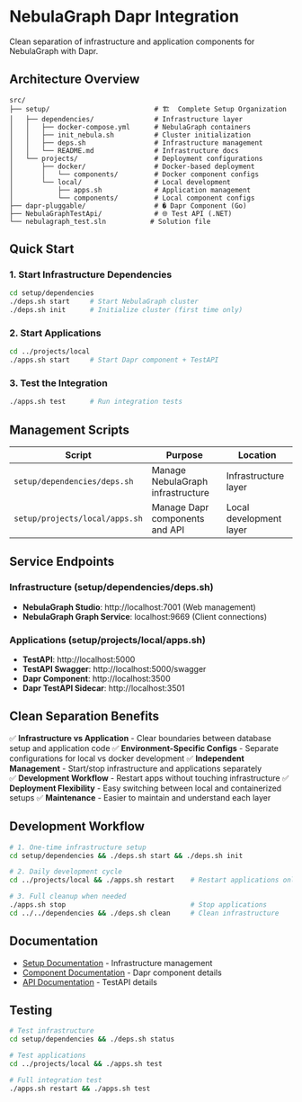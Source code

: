 # NebulaGraph Dapr Integration

Clean separation of infrastructure and application components for NebulaGraph with Dapr.

## Architecture Overview

```
src/
├── setup/                          # 🏗️  Complete Setup Organization
│   ├── dependencies/               # Infrastructure layer
│   │   ├── docker-compose.yml      # NebulaGraph containers  
│   │   ├── init_nebula.sh          # Cluster initialization
│   │   ├── deps.sh                 # Infrastructure management
│   │   └── README.md               # Infrastructure docs
│   └── projects/                   # Deployment configurations
│       ├── docker/                 # Docker-based deployment
│       │   └── components/         # Docker component configs
│       └── local/                  # Local development
│           ├── apps.sh             # Application management
│           └── components/         # Local component configs
├── dapr-pluggable/                 # � Dapr Component (Go)
├── NebulaGraphTestApi/             # 🌐 Test API (.NET)
└── nebulagraph_test.sln           # Solution file
```

## Quick Start

### 1. Start Infrastructure Dependencies
```bash
cd setup/dependencies
./deps.sh start     # Start NebulaGraph cluster
./deps.sh init      # Initialize cluster (first time only)
```

### 2. Start Applications
```bash
cd ../projects/local
./apps.sh start     # Start Dapr component + TestAPI
```

### 3. Test the Integration
```bash
./apps.sh test      # Run integration tests
```

## Management Scripts

| Script | Purpose | Location |
|--------|---------|----------|
| `setup/dependencies/deps.sh` | Manage NebulaGraph infrastructure | Infrastructure layer |
| `setup/projects/local/apps.sh` | Manage Dapr components and API | Local development layer |

## Service Endpoints

### Infrastructure (setup/dependencies/deps.sh)
- **NebulaGraph Studio**: http://localhost:7001 (Web management)
- **NebulaGraph Graph Service**: localhost:9669 (Client connections)

### Applications (setup/projects/local/apps.sh)
- **TestAPI**: http://localhost:5000
- **TestAPI Swagger**: http://localhost:5000/swagger
- **Dapr Component**: http://localhost:3500
- **Dapr TestAPI Sidecar**: http://localhost:3501

## Clean Separation Benefits

✅ **Infrastructure vs Application** - Clear boundaries between database setup and application code
✅ **Environment-Specific Configs** - Separate configurations for local vs docker development
✅ **Independent Management** - Start/stop infrastructure and applications separately  
✅ **Development Workflow** - Restart apps without touching infrastructure
✅ **Deployment Flexibility** - Easy switching between local and containerized setups
✅ **Maintenance** - Easier to maintain and understand each layer

## Development Workflow

```bash
# 1. One-time infrastructure setup
cd setup/dependencies && ./deps.sh start && ./deps.sh init

# 2. Daily development cycle
cd ../projects/local && ./apps.sh restart    # Restart applications only

# 3. Full cleanup when needed
./apps.sh stop                               # Stop applications
cd ../../dependencies && ./deps.sh clean     # Clean infrastructure
```

## Documentation

- [Setup Documentation](setup/dependencies/README.md) - Infrastructure management
- [Component Documentation](dapr-pluggable/README.md) - Dapr component details
- [API Documentation](NebulaGraphTestApi/README.md) - TestAPI details

## Testing

```bash
# Test infrastructure
cd setup/dependencies && ./deps.sh status

# Test applications  
cd ../projects/local && ./apps.sh test

# Full integration test
./apps.sh restart && ./apps.sh test
```
